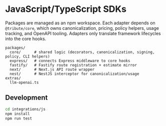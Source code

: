 # JavaScript/TypeScript SDKs

Packages are managed as an npm workspace. Each adapter depends on `@tribute/core`, which owns canonicalization, pricing, policy helpers, usage tracking, and OpenAPI tooling. Adapters only translate framework lifecycles into the core hooks.

```
packages/
  core/      # shared logic (decorators, canonicalization, signing, policy, CLI helpers)
  express/   # connects Express middleware to core hooks
  fastify/   # Fastify route registration + estimate mirror
  next/      # Next.js API route wrapper
  nest/      # NestJS interceptor for canonicalization/usage
extras/
  llm-openai.ts
```

## Development

```bash
cd integrations/js
npm install
npm run test
```
